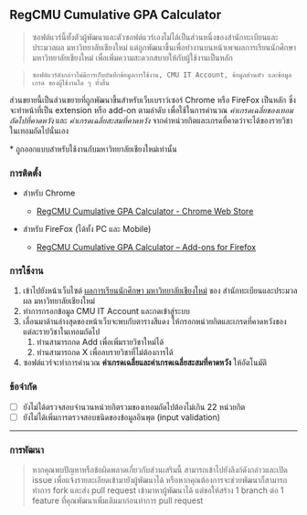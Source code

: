 ## RegCMU Cumulative GPA Calculator
>ซอฟต์แวร์นี้ทั้งตัวผู้พัฒนาและตัวซอฟต์แวร์เองไม่ได้เป็นส่วนหนึ่งของสำนักทะเบียนและประมวลผล มหาวิทยาลัยเชียงใหม่ แต่ถูกพัฒนาขึ้นเพื่อทำงานบนหน้าเพจผลการเรียนนักศึกษา มหาวิทยาลัยเชียงใหม่ เพื่อเพิ่มความสะดวกสบายให้กับผู้ใช้งานเป็นหลัก

>```ซอฟต์แวร์ดังกล่าวไม่มีการเก็บบันทึกข้อมูลการใช้งาน, CMU IT Account, ข้อมูลส่วนตัว และข้อมูลเกรด ของผู้ใช้งานใด ๆ ทั้งสิ้น```

ส่วนขยายนี้เป็นส่วนขยายที่ถูกพัฒนาขึ้นสำหรับเว็บเบราว์เซอร์ Chrome หรือ FireFox เป็นหลัก ซึ่งจะทำหน้าที่เป็น extension หรือ add-on ตามลำดับ เพื่อใช้ในการคำนวณ *ค่าเกรดเฉลี่ยของเทอมถัดไปที่คาดหวัง* และ *ค่าเกรดเฉลี่ยสะสมที่คาดหวัง* จากค่าหน่วยกิตและเกรดที่คาดว่าจะได้ของรายวิชาในเทอมถัดไปนั่นเอง

\* ถูกออกแบบสำหรับใช้งานกับมหาวิทยาลัยเชียงใหม่เท่านั้น

### การติดตั้ง
+ สำหรับ Chrome
  - [RegCMU Cumulative GPA Calculator - Chrome Web Store](https://chrome.google.com/webstore/detail/regcmu-cumulative-gpa-cal/acneommdmgbcnangkfjdjcmnelkopgdi)

+ สำหรับ FireFox (ได้ทั้ง PC และ Mobile)
  - [RegCMU Cumulative GPA Calculator – Add-ons for Firefox](https://addons.mozilla.org/en-US/firefox/addon/regcmu-cgpa-calculator/)

### การใช้งาน
1. เข้าไปยังหน้าเว็บไซต์ [ผลการเรียนนักศึกษา มหาวิทยาลัยเชียงใหม่](https://www3.reg.cmu.ac.th/transcript/) ของ สำนักทะเบียนและประมวลผล มหาวิทยาลัยเชียงใหม่
2. ทำการกรอกข้อมูล CMU IT Account และกดเข้าสู่ระบบ
3. เลื่อนมาด้านล่างสุดของหน้าเว็บจะพบกับตารางสีแดง ให้กรอกหน่วยกิตและเกรดที่คาดหวังของแต่ละรายวิชาในเทอมถัดไป
    1. ท่านสามารถกด Add เพื่อเพิ่มรายวิชาใหม่ได้
    2. ท่านสามารถกด X เพื่อลบรายวิชาที่ไม่ต้องการได้
4. ซอฟต์แวร์จะทำการคำนวณ <b>ค่าเกรดเฉลี่ยและค่าเกรดเฉลี่ยสะสมที่คาดหวัง</b> ให้อัตโนมัติ

### ข้อจำกัด
- [ ] ยังไม่ได้ตรวจสอบจำนวนหน่วยกิตรวมของเทอมถัดไปต้องไม่เกิน 22 หน่วยกิต
- [ ] ยังไม่ได้เพิ่มการตรวจสอบชนิดของข้อมูลอินพุต (input validation)

---
### การพัฒนา
> หากคุณพบปัญหาหรือข้อผิดพลาดเกี่ยวกับส่วนเสริมนี้ สามารถเข้าไปยังลิงก์ดังกล่าวและเปิด issue เพื่อแจ้งรายละเอียดเข้ามายังผู้พัฒนาได้ หรือหากคุณต้องการจะช่วยพัฒนาก็สามารถทำการ fork และส่ง pull request เข้ามาหาผู้พัฒนาได้ แต่ขอให้สร้าง 1 branch ต่อ 1 feature ที่คุณพัฒนาเพิ่มเติมมาก่อนทำการ pull request